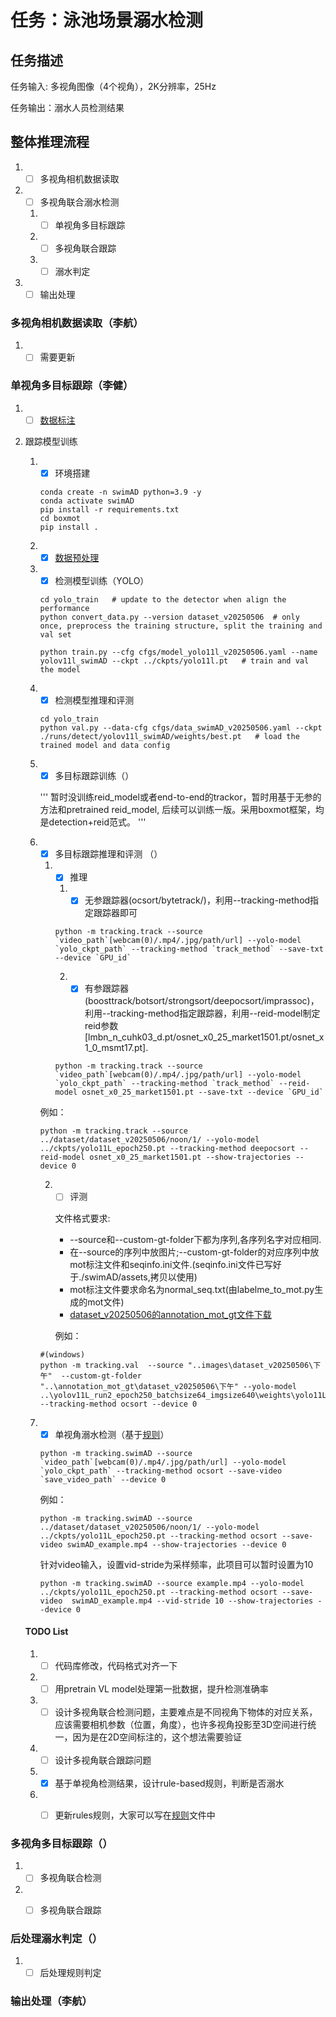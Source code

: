 # 任务：泳池场景溺水检测

## 任务描述
任务输入: 多视角图像（4个视角），2K分辨率，25Hz

任务输出：溺水人员检测结果

## 整体推理流程
1. - [ ] 多视角相机数据读取
2. - [ ] 多视角联合溺水检测
    1. - [ ] 单视角多目标跟踪
    2. - [ ] 多视角联合跟踪
    3. - [ ] 溺水判定
3. - [ ] 输出处理

### 多视角相机数据读取（李航）
1. - [ ] 需要更新

### 单视角多目标跟踪（李健）
1. - [ ] [数据标注](data_annotation.md)

2. 跟踪模型训练
    1. - [x] 环境搭建

        ```
        conda create -n swimAD python=3.9 -y
        conda activate swimAD
        pip install -r requirements.txt
        cd boxmot
        pip install .
        ```
       
    2. - [x] [数据预处理](data_preprocess/data_preprocess.md)
       
    3. - [x] 检测模型训练（YOLO）
    
        ```
        cd yolo_train   # update to the detector when align the performance
        python convert_data.py --version dataset_v20250506  # only once, preprocess the training structure, split the training and val set

        python train.py --cfg cfgs/model_yolo11l_v20250506.yaml --name yolov11l_swimAD --ckpt ../ckpts/yolo11l.pt   # train and val the model
        ```
    
    4. - [x] 检测模型推理和评测
    
        ```
        cd yolo_train
        python val.py --data-cfg cfgs/data_swimAD_v20250506.yaml --ckpt ./runs/detect/yolov11l_swimAD/weights/best.pt   # load the trained model and data config
        ```
    
    5. - [x] 多目标跟踪训练（）
    
        '''
        暂时没训练reid_model或者end-to-end的trackor，暂时用基于无参的方法和pretrained reid_model, 后续可以训练一版。采用boxmot框架，均是detection+reid范式。
        '''
    
    6. - [x] 多目标跟踪推理和评测 （）
       
        1. -[x] 推理
            1. -[x] 无参跟踪器(ocsort/bytetrack/)，利用--tracking-method指定跟踪器即可

            ```
            python -m tracking.track --source `video_path`[webcam(0)/.mp4/.jpg/path/url] --yolo-model `yolo_ckpt_path` --tracking-method `track_method` --save-txt --device `GPU_id`
            ```

            2. -[x] 有参跟踪器(boosttrack/botsort/strongsort/deepocsort/imprassoc)，利用--tracking-method指定跟踪器，利用--reid-model制定reid参数[lmbn_n_cuhk03_d.pt/osnet_x0_25_market1501.pt/osnet_x1_0_msmt17.pt].

            ```
            python -m tracking.track --source `video_path`[webcam(0)/.mp4/.jpg/path/url] --yolo-model `yolo_ckpt_path` --tracking-method `track_method` --reid-model osnet_x0_25_market1501.pt --save-txt --device `GPU_id`
            ```

        例如：
        ```
        python -m tracking.track --source ../dataset/dataset_v20250506/noon/1/ --yolo-model ../ckpts/yolo11L_epoch250.pt --tracking-method deepocsort --reid-model osnet_x0_25_market1501.pt --show-trajectories --device 0
        ```
        2. -[ ] 评测
       
           文件格式要求:
       
           - --source和--custom-gt-folder下都为序列,各序列名字对应相同.
           - 在--source的序列中放图片;--custom-gt-folder的对应序列中放mot标注文件和seqinfo.ini文件.(seqinfo.ini文件已写好于./swimAD/assets,拷贝以使用)
           - mot标注文件要求命名为normal_seq.txt(由labelme_to_mot.py生成的mot文件)
           - <a href="https://drive.google.com/file/d/110us0NPPlGSJuowNxJ_tgrU8eXLkPn4E/view?usp=drive_link" download>dataset_v20250506的annotation_mot_gt文件下载</a>
       
            例如：
        ```
        #(windows)
        python -m tracking.val  --source "..images\dataset_v20250506\下午"  --custom-gt-folder "..\annotation_mot_gt\dataset_v20250506\下午" --yolo-model ..\yolov11L_run2_epoch250_batchsize64_imgsize640\weights\yolo11L_epoch250.pt  --tracking-method ocsort --device 0 
        ```


    7. -[x] 单视角溺水检测（基于[规则](rules.md)）
    
        ```
        python -m tracking.swimAD --source `video_path`[webcam(0)/.mp4/.jpg/path/url] --yolo-model `yolo_ckpt_path` --tracking-method ocsort --save-video `save_video_path` --device 0
        ```
        例如：
        ```
        python -m tracking.swimAD --source ../dataset/dataset_v20250506/noon/1/ --yolo-model ../ckpts/yolo11L_epoch250.pt --tracking-method ocsort --save-video swimAD_example.mp4 --show-trajectories --device 0
        ```
        针对video输入，设置vid-stride为采样频率，此项目可以暂时设置为10
        ```
        python -m tracking.swimAD --source example.mp4 --yolo-model ../ckpts/yolo11L_epoch250.pt --tracking-method ocsort --save-video  swimAD_example.mp4 --vid-stride 10 --show-trajectories --device 0
        ```
    
    #### TODO List
    1. - [ ] 代码库修改，代码格式对齐一下
    2. - [ ] 用pretrain VL model处理第一批数据，提升检测准确率
    3. - [ ] 设计多视角联合检测问题，主要难点是不同视角下物体的对应关系，应该需要相机参数（位置，角度），也许多视角投影至3D空间进行统一，因为是在2D空间标注的，这个想法需要验证
    4. - [ ] 设计多视角联合跟踪问题
    5. - [x] 基于单视角检测结果，设计rule-based规则，判断是否溺水
    6. - [ ] 更新rules规则，大家可以写在[规则](rules.md)文件中



### 多视角多目标跟踪（）
1. - [ ] 多视角联合检测

2. - [ ] 多视角联合跟踪


### 后处理溺水判定（）
1. -[ ] 后处理规则判定

### 输出处理（李航）



